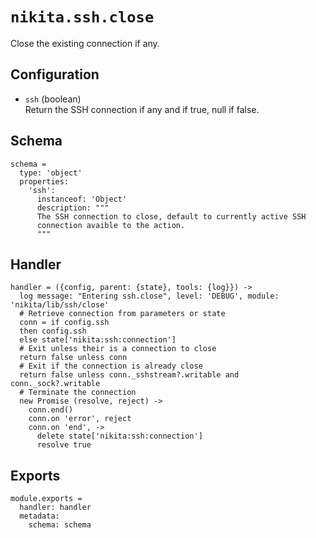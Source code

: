 
# `nikita.ssh.close`

Close the existing connection if any.

## Configuration

* `ssh` (boolean)   
  Return the SSH connection if any and if true, null if false.

## Schema

    schema =
      type: 'object'
      properties:
        'ssh':
          instanceof: 'Object'
          description: """
          The SSH connection to close, default to currently active SSH
          connection avaible to the action.
          """

## Handler

    handler = ({config, parent: {state}, tools: {log}}) ->
      log message: "Entering ssh.close", level: 'DEBUG', module: 'nikita/lib/ssh/close'
      # Retrieve connection from parameters or state
      conn = if config.ssh
      then config.ssh
      else state['nikita:ssh:connection']
      # Exit unless their is a connection to close
      return false unless conn
      # Exit if the connection is already close
      return false unless conn._sshstream?.writable and conn._sock?.writable
      # Terminate the connection
      new Promise (resolve, reject) ->
        conn.end()
        conn.on 'error', reject
        conn.on 'end', ->
          delete state['nikita:ssh:connection']
          resolve true

## Exports

    module.exports =
      handler: handler
      metadata:
        schema: schema
